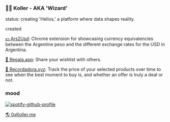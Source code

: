 ### 🧙‍♂️ Koller - AKA 'Wizard'

status: creating 'Helios,' a platform where data shapes reality.

created 

[💵 Ars2Usd](https://chromewebstore.google.com/detail/ars2usd/ejhhkpcflhmmlpjnhockoblhijklhokp?hl=es-419): Chrome extension for showcasing currency equivalencies between the Argentine peso and the different exchange rates for the USD in Argentina.

[🎁 Regala.app](https://regala.app/): Share your wishlist with others.

[🔮 Recordadora.xyz](https://recordadora.xyz/): Track the price of your selected products over time to see when the best moment to buy is, and whether an offer is truly a deal or not.

### mood
[![spotify-github-profile](https://spotify-github-profile.kittinanx.com/api/view?uid=kollernqn&cover_image=true&theme=natemoo-re&show_offline=false&background_color=000000&interchange=true&bar_color=ef6d00&bar_color_cover=true)](https://github.com/kittinan/spotify-github-profile)

[🌎 0xKoller.me](https://www.0xkoller.me/)

